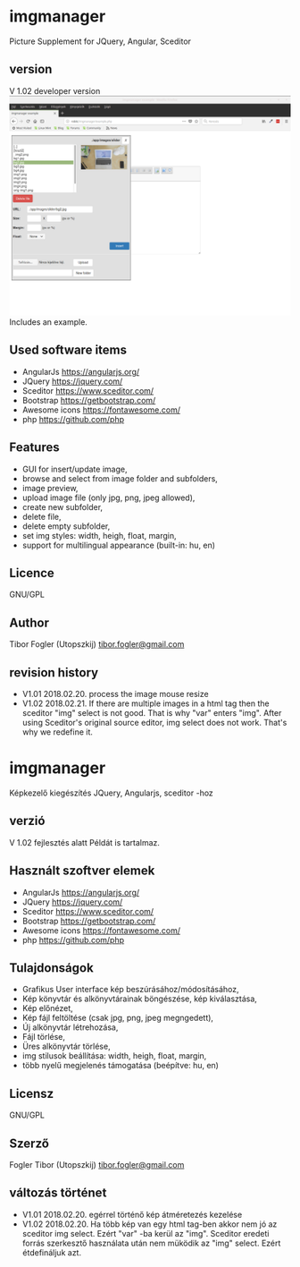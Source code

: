 # imgmanager
Picture Supplement for JQuery, Angular, Sceditor

## version
V 1.02 developer version
![screen preview](https://raw.githubusercontent.com/utopszkij/imgmanager/master/app/images/kepernyokep.png)
Includes an example.
## Used software items
- AngularJs  https://angularjs.org/
- JQuery   https://jquery.com/
- Sceditor   https://www.sceditor.com/
- Bootstrap   https://getbootstrap.com/
- Awesome icons   https://fontawesome.com/
- php   https://github.com/php
## Features
- GUI for insert/update image,
- browse and select from image folder and subfolders,
- image preview,
- upload image file (only jpg, png, jpeg allowed),
- create new subfolder,
- delete file,
- delete empty subfolder,
- set img styles: width, heigh, float, margin,
- support for multilingual appearance (built-in: hu, en)
## Licence
GNU/GPL
## Author
Tibor Fogler (Utopszkij)  tibor.fogler@gmail.com
## revision history
- V1.01 2018.02.20. process the image mouse resize
- V1.02 2018.02.21. If there are multiple images in a html tag then the sceditor "img" select is not good. That is why "var" enters "img". After using Sceditor's original source editor, img select does not work. That's why we redefine it.



# imgmanager
Képkezelő kiegészítés JQuery, Angularjs, sceditor -hoz 
## verzió
V 1.02 fejlesztés alatt
Példát is tartalmaz.
## Használt szoftver elemek
- AngularJs  https://angularjs.org/
- JQuery   https://jquery.com/
- Sceditor   https://www.sceditor.com/
- Bootstrap   https://getbootstrap.com/
- Awesome icons   https://fontawesome.com/
- php   https://github.com/php
## Tulajdonságok
- Grafikus User interface kép beszúrásához/módosításához,
- Kép könyvtár és alkönyvtárainak böngészése, kép kiválasztása,
- Kép előnézet,
- Kép fájl feltöltése (csak jpg, png, jpeg megngedett),
- Új alkönyvtár létrehozása,
- Fájl törlése,
- Üres alkönyvtár törlése,
- img stilusok beállítása: width, heigh, float, margin,
- több nyelű megjelenés támogatása (beépítve: hu, en)
## Licensz
GNU/GPL
## Szerző
Fogler Tibor (Utopszkij)  tibor.fogler@gmail.com
## változás történet
- V1.01 2018.02.20. egérrel történő kép átméretezés kezelése
- V1.02 2018.02.20. Ha több kép van egy html tag-ben akkor nem jó az sceditor img select. Ezért "var" -ba kerül az "img". Sceditor eredeti forrás szerkesztő használata után nem müködik az "img" select. Ezért étdefináljuk azt.  


